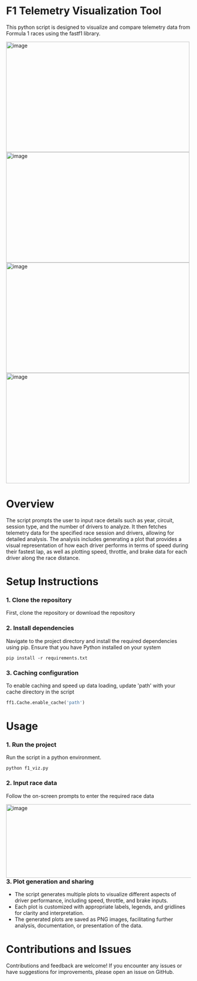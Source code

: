 # F1 Telemetry Visualization Tool
This python script is designed to visualize and compare telemetry data from Formula 1 races using the fastf1 library. 

<img src= "https://github.com/prathkr/Formula1-Telemetry-Visualization-Tool/assets/130935483/8e39f06f-58a8-4e22-b4ee-8c003a7ee3cb" alt="image" width="500" height="300" >

<img src= "https://github.com/prathkr/Formula1-Telemetry-Visualization-Tool/assets/130935483/adc62932-dea2-4886-9f30-d584c826416b" alt="image" width="500" height="300" >

<img src= "https://github.com/prathkr/Formula1-Telemetry-Visualization-Tool/assets/130935483/dc17f7d7-539e-4845-9eb3-9f8df40d77df" alt="image" width="500" height="300" >

<img src= "https://github.com/prathkr/Formula1-Telemetry-Visualization-Tool/assets/130935483/4125f3cc-3bcf-4c4f-91f3-e4c26b70e52a" alt="image" width="500" height="300" >

# Overview
The script prompts the user to input race details such as year, circuit, session type, and the number of drivers to analyze. It then fetches telemetry data for the specified race session and drivers, allowing for detailed analysis. The analysis includes generating a plot that provides a visual representation of how each driver performs in terms of speed during their fastest lap, as well as plotting speed, throttle, and brake data for each driver along the race distance.

# Setup Instructions
### 1. Clone the repository
First, clone the repository or download the repository
### 2. Install dependencies
Navigate to the project directory and install the required dependencies using pip. Ensure that you have Python installed on your system

```
pip install -r requirements.txt
```

### 3. Caching configuration
To enable caching and speed up data loading, update 'path' with your cache directory in the script

```python
ff1.Cache.enable_cache('path')
```

# Usage
### 1. Run the project
Run the script in a python environment.

```
python f1_viz.py
```
### 2. Input race data
Follow the on-screen prompts to enter the required race data

<img src="https://github.com/prathkr/Formula1-Telemetry-Visualization-Tool/assets/130935483/c5668d40-a060-4d2b-9c7e-469caab0282f" alt="image" width="666" height="200" style="float:left;">

### 3. Plot generation and sharing
* The script generates multiple plots to visualize different aspects of driver performance, including speed, throttle, and brake inputs.
* Each plot is customized with appropriate labels, legends, and gridlines for clarity and interpretation.
* The generated plots are saved as PNG images, facilitating further analysis, documentation, or presentation of the data.

# Contributions and Issues
Contributions and feedback are welcome! If you encounter any issues or have suggestions for improvements, please open an issue on GitHub.




